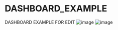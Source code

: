 # DASHBOARD_EXAMPLE
DASHBOARD EXAMPLE FOR EDIT
![image](https://user-images.githubusercontent.com/100720880/186273713-c1b3861f-8cb9-4502-9bfc-ba78095886d6.png)
![image](https://user-images.githubusercontent.com/100720880/186273749-7bb25c3d-6841-4f62-b46e-2d06a2fd94eb.png)

